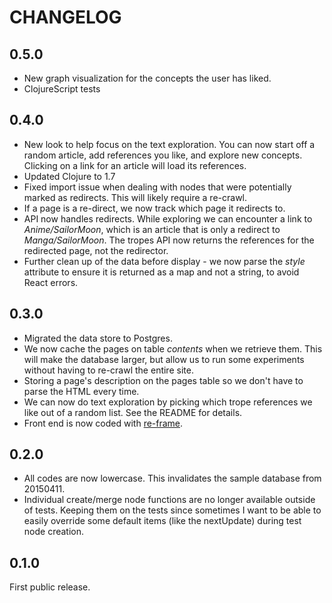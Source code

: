 # CHANGELOG

## 0.5.0

* New graph visualization for the concepts the user has liked.
* ClojureScript tests

## 0.4.0

* New look to help focus on the text exploration.  You can now start off a random article, add references you like, and explore new concepts. Clicking on a link for an article will load its references.
* Updated Clojure to 1.7
* Fixed import issue when dealing with nodes that were potentially marked as redirects. This will likely require a re-crawl.
* If a page is a re-direct, we now track which page it redirects to. 
* API now handles redirects. While exploring we can encounter a link to *Anime/SailorMoon*, which is an article that is only a redirect to *Manga/SailorMoon*. The tropes API now returns the references for the redirected page, not the redirector.
* Further clean up of the data before display - we now parse the _style_ attribute to ensure it is returned as a map and not a string, to avoid React errors.

## 0.3.0

* Migrated the data store to Postgres.
* We now cache the pages on table _contents_ when we retrieve them.  This will make the database larger, but allow us to run some experiments without having to re-crawl the entire site.
* Storing a page's description on the pages table so we don't have to parse the HTML every time.
* We can now do text exploration by picking which trope references we like out of a random list. See the README for details.
* Front end is now coded with [re-frame](https://github.com/Day8/re-frame).
  
## 0.2.0

* All codes are now lowercase. This invalidates the sample database from 20150411.
* Individual create/merge node functions are no longer available outside of tests. Keeping them on the tests since sometimes I want to be able to easily override some default items (like the nextUpdate) during test node creation. 

## 0.1.0

First public release.
 
